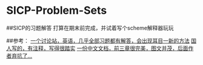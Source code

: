 # SICP-Problem-Sets

##SICP的习题解答
打算在期末前完成，并试着写个scheme解释器玩玩

##参考：
[一个讨论站，英语，几乎全部习题都有解答，会出现耳目一新的方法](http://community.schemewiki.org/?sicp-solutions)
[国人写的，有注释，写得很踏实](http://sicp.liujiacai.net)
[一份中文文档，前三章很完美，图文并茂，后面作者弃坑了...](http://sicp.readthedocs.io/en/latest/)

